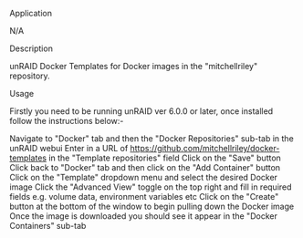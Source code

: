 Application

N/A

Description

unRAID Docker Templates for Docker images in the "mitchellriley" repository.

Usage

Firstly you need to be running unRAID ver 6.0.0 or later, once installed follow the instructions below:-

Navigate to "Docker" tab and then the "Docker Repositories" sub-tab in the unRAID webui
Enter in a URL of https://github.com/mitchellriley/docker-templates in the "Template repositories" field
Click on the "Save" button
Click back to "Docker" tab and then click on the "Add Container" button
Click on the "Template" dropdown menu and select the desired Docker image
Click the "Advanced View" toggle on the top right and fill in required fields e.g. volume data, environment variables etc
Click on the "Create" button at the bottom of the window to begin pulling down the Docker image
Once the image is downloaded you should see it appear in the "Docker Containers" sub-tab



